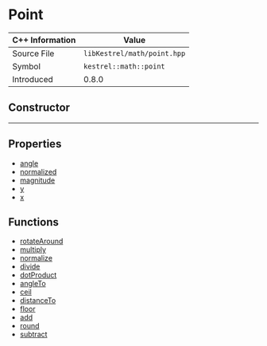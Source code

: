 
# Point

| C++ Information | Value |
| --- | --- |
| Source File | `libKestrel/math/point.hpp` |
| Symbol | `kestrel::math::point` |
| Introduced | 0.8.0 |

## Constructor

---

## Properties

 - [angle](angle.md)
 - [normalized](normalized.md)
 - [magnitude](magnitude.md)
 - [y](y.md)
 - [x](x.md)

## Functions

 - [rotateAround](rotateAround.md)
 - [multiply](multiply.md)
 - [normalize](normalize.md)
 - [divide](divide.md)
 - [dotProduct](dotProduct.md)
 - [angleTo](angleTo.md)
 - [ceil](ceil.md)
 - [distanceTo](distanceTo.md)
 - [floor](floor.md)
 - [add](add.md)
 - [round](round.md)
 - [subtract](subtract.md)

